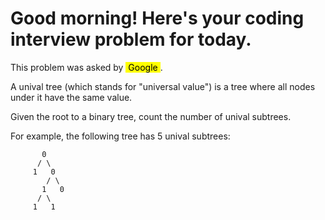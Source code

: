 # Good morning! Here's your coding interview problem for today.

This problem was asked by <mark>&nbsp;Google&nbsp;</mark>.

A unival tree (which stands for "universal value") is a tree where all nodes under it have the same value.

Given the root to a binary tree, count the number of unival subtrees.

For example, the following tree has 5 unival subtrees:
```
       0
      / \
     1   0
        / \
       1   0
      / \
     1   1
```

